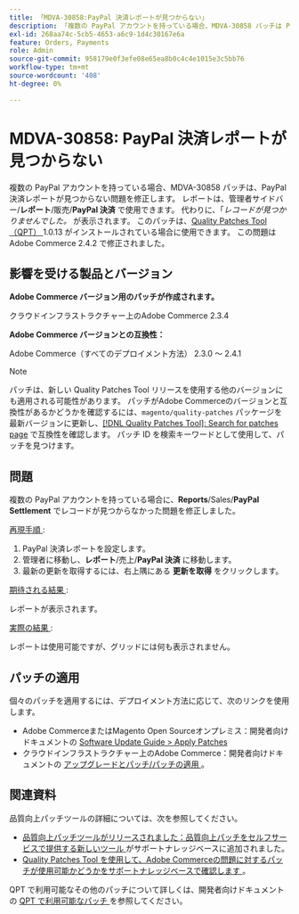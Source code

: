 ```yaml
---
title: 「MDVA-30858:PayPal 決済レポートが見つからない」
description: 「複数の PayPal アカウントを持っている場合、MDVA-30858 パッチは PayPal 決済レポートが欠落している問題を修正します。 レポートは、管理者サイドバーの&gt; **Reports** &gt; Sales &gt; **PayPal Settlement**から利用できます。 代わりに、「レコードが見つかりませんでした。」というメッセージが表示されます。*が表示されます。 このパッチは、[Quality Patches Tool （QPT） ] （/help/announcements/adobe-commerce-announcements/magento-quality-patches-released-new-tool-to-self-serve-quality-patches.md） 1.0.13 がインストールされている場合に利用できます。 この問題はAdobe Commerce 2.4.2 で修正されました。」
exl-id: 268aa74c-5cb5-4653-a6c9-1d4c30167e6a
feature: Orders, Payments
role: Admin
source-git-commit: 958179e0f3efe08e65ea8b0c4c4e1015e3c5bb76
workflow-type: tm+mt
source-wordcount: '408'
ht-degree: 0%

---
```


# MDVA-30858: PayPal 決済レポートが見つからない

複数の PayPal アカウントを持っている場合、MDVA-30858 パッチは、PayPal 決済レポートが見つからない問題を修正します。 レポートは、管理者サイドバー/**レポート**/販売/**PayPal 決済** で使用できます。 代わりに、「*レコードが見つかりませんでした。* が表示されます。 このパッチは、[Quality Patches Tool （QPT） ](/help/announcements/adobe-commerce-announcements/magento-quality-patches-released-new-tool-to-self-serve-quality-patches.md)1.0.13 がインストールされている場合に使用できます。 この問題はAdobe Commerce 2.4.2 で修正されました。

## 影響を受ける製品とバージョン

**Adobe Commerce バージョン用のパッチが作成されます。**

クラウドインフラストラクチャー上のAdobe Commerce 2.3.4

**Adobe Commerce バージョンとの互換性：**

Adobe Commerce（すべてのデプロイメント方法） 2.3.0 ～ 2.4.1

>[!NOTE]
>
>パッチは、新しい Quality Patches Tool リリースを使用する他のバージョンにも適用される可能性があります。 パッチがAdobe Commerceのバージョンと互換性があるかどうかを確認するには、`magento/quality-patches` パッケージを最新バージョンに更新し、[[!DNL Quality Patches Tool]: Search for patches page](https://devdocs.magento.com/quality-patches/tool.html#patch-grid) で互換性を確認します。 パッチ ID を検索キーワードとして使用して、パッチを見つけます。

## 問題

複数の PayPal アカウントを持っている場合に、**Reports**/Sales/**PayPal Settlement** でレコードが見つからなかった問題を修正しました。

<u> 再現手順 </u>:

1. PayPal 決済レポートを設定します。
1. 管理者に移動し、**レポート**/売上/**PayPal 決済** に移動します。
1. 最新の更新を取得するには、右上隅にある **更新を取得** をクリックします。

<u> 期待される結果 </u>:

レポートが表示されます。

<u> 実際の結果 </u>:

レポートは使用可能ですが、グリッドには何も表示されません。

## パッチの適用

個々のパッチを適用するには、デプロイメント方法に応じて、次のリンクを使用します。

* Adobe CommerceまたはMagento Open Sourceオンプレミス：開発者向けドキュメントの [Software Update Guide > Apply Patches](https://devdocs.magento.com/guides/v2.4/comp-mgr/patching/mqp.html)
* クラウドインフラストラクチャー上のAdobe Commerce：開発者向けドキュメントの [ アップグレードとパッチ/パッチの適用 ](https://devdocs.magento.com/cloud/project/project-patch.html)。

## 関連資料

品質向上パッチツールの詳細については、次を参照してください。

* [ 品質向上パッチツールがリリースされました：品質向上パッチをセルフサービスで提供する新しいツール ](/help/announcements/adobe-commerce-announcements/magento-quality-patches-released-new-tool-to-self-serve-quality-patches.md) がサポートナレッジベースに追加されました。
* [Quality Patches Tool を使用して、Adobe Commerceの問題に対するパッチが使用可能かどうかをサポートナレッジベースで確認します ](/help/support-tools/patches-available-in-qpt-tool/check-patch-for-magento-issue-with-magento-quality-patches.md)。

QPT で利用可能なその他のパッチについて詳しくは、開発者向けドキュメントの [QPT で利用可能なパッチ ](https://devdocs.magento.com/quality-patches/tool.html#patch-grid) を参照してください。
